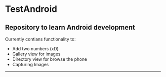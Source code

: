 # TestAndroid
Repository to learn Android development 
---

Currently contians functionality to:
* Add two numbers (xD)
* Gallery view for images
* Directory view for browse the phone
* Capturing Images

---
